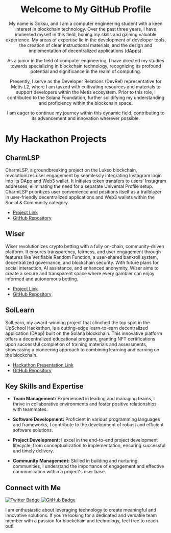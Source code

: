 <div align="center">
  <h1>Welcome to My GitHub Profile</h1>
  <p>
My name is Goksu, and I am a computer engineering student with a keen interest in blockchain technology. Over the past three years, I have immersed myself in this field, honing my skills and gaining valuable experience. My areas of expertise lie in the development of developer tools, the creation of clear instructional materials, and the design and implementation of decentralized applications (dApps).

As a junior in the field of computer engineering, I have directed my studies towards specializing in blockchain technology, recognizing its profound potential and significance in the realm of computing.

Presently, I serve as the Developer Relations (DevRel) representative for Metis L2, where I am tasked with cultivating resources and materials to support developers within the Metis ecosystem. Prior to this role, I contributed to the Solana Foundation, further solidifying my understanding and proficiency within the blockchain space.

I am eager to continue my journey within this dynamic field, contributing to its advancement and innovation wherever possible.
  </p>
</div>


# My Hackathon Projects

## CharmLSP

CharmLSP, a groundbreaking project on the Lukso blockchain, revolutionizes user engagement by seamlessly integrating Instagram login into its DApp and Web3 wallet. It initiates token transfers to users' Instagram addresses, eliminating the need for a separate Universal Profile setup. CharmLSP prioritizes user convenience and positions itself as a trailblazer in user-friendly decentralized applications and Web3 wallets within the Social & Community category.

- [Project Link](https://app.buidlbox.io/projects/charmlsp)
- [GitHub Repository](https://github.com/bahadircan-bc/hackathon-lukso-wallet)

## Wiser

Wiser revolutionizes crypto betting with a fully on-chain, community-driven platform. It ensures transparency, fairness, and user engagement through features like Verifiable Random Function, a user-shared bankroll system, decentralized governance, and blockchain security. With future plans for social interaction, AI assistance, and enhanced anonymity, Wiser aims to create a secure and transparent space where every gambler can enjoy informed and autonomous betting.

- [Project Link](https://ethglobal.com/showcase/wiser-e9brh)
- [GitHub Repository](https://github.com/bahadircan-bc/hackathon-eth)

## SolLearn

SolLearn, my award-winning project that clinched the top spot in the UpSchool
Hackathon, is a cutting-edge learn-to-earn decentralized application (DApp) built on
the Solana blockchain. This innovative platform offers a decentralized educational
program, granting NFT certifications upon successful completion of training materials
and assessments, showcasing a pioneering approach to combining learning and
earning on the blockchain.

- [Hackathon Presentation Link](https://www.youtube.com/watch?v=X6Fqd6_D3Zg&t=4031s)
- [GitHub Repository](https://github.com/goksualc/SolLearn)


## Key Skills and Expertise

- **Team Management:** Experienced in leading and managing teams, I thrive in collaborative environments and foster positive relationships with teammates.

- **Software Development:** Proficient in various programming languages and frameworks, I contribute to the development of robust and efficient software solutions.

- **Project Development:** I excel in the end-to-end project development lifecycle, from conceptualization to implementation, ensuring successful and timely delivery.

- **Community Management:** Skilled in building and nurturing communities, I understand the importance of engagement and effective communication within a project's user base.


## Connect with Me

   <a href="https://twitter.com/0xgks">
      <img src="https://img.shields.io/badge/-@0xgks-%231DA1F2?style=flat-square&logo=twitter&logoColor=ffffff" alt="Twitter Badge"/>
    </a>
    <a href="https://github.com/goksualc">
      <img src="https://img.shields.io/badge/-@goksualc-%23181717?style=flat-square&logo=github" alt="GitHub Badge"/>
    </a>

I am enthusiastic about leveraging technology to create meaningful and innovative solutions. If you're looking for a dedicated and versatile team member with a passion for blockchain and technology, feel free to reach out!

